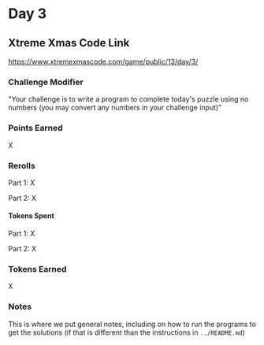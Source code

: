 # Day 3

## Xtreme Xmas Code Link

https://www.xtremexmascode.com/game/public/13/day/3/

### Challenge Modifier

"Your challenge is to write a program to complete today's puzzle using no numbers (you may convert any numbers in your challenge input)"

### Points Earned

X

### Rerolls

Part 1: X

Part 2: X

#### Tokens Spent

Part 1: X

Part 2: X

### Tokens Earned

X

### Notes

This is where we put general notes, including on how to run the programs to get the solutions (if that is different than the instructions in `../README.md`)
